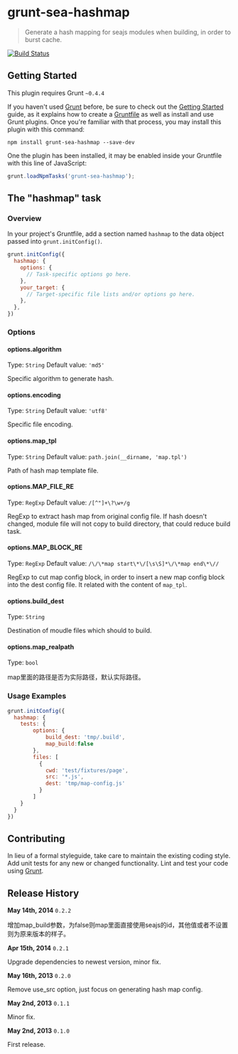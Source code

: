 # grunt-sea-hashmap

> Generate a hash mapping for seajs modules when building, in order to burst cache.

[![Build Status](https://travis-ci.org/xsbear/grunt-sea-hashmap.png?branch=master)](https://travis-ci.org/xsbear/grunt-sea-hashmap)

## Getting Started
This plugin requires Grunt `~0.4.4`

If you haven't used [Grunt](http://gruntjs.com/) before, be sure to check out the [Getting Started](http://gruntjs.com/getting-started) guide, as it explains how to create a [Gruntfile](http://gruntjs.com/sample-gruntfile) as well as install and use Grunt plugins. Once you're familiar with that process, you may install this plugin with this command:

```shell
npm install grunt-sea-hashmap --save-dev
```

One the plugin has been installed, it may be enabled inside your Gruntfile with this line of JavaScript:

```js
grunt.loadNpmTasks('grunt-sea-hashmap');
```

## The "hashmap" task

### Overview
In your project's Gruntfile, add a section named `hashmap` to the data object passed into `grunt.initConfig()`.

```js
grunt.initConfig({
  hashmap: {
    options: {
      // Task-specific options go here.
    },
    your_target: {
      // Target-specific file lists and/or options go here.
    },
  },
})
```

### Options

#### options.algorithm
Type: `String`
Default value: `'md5'`

Specific algorithm to generate hash.


#### options.encoding
Type: `String`
Default value: `'utf8'`

Specific file encoding.

#### options.map_tpl
Type: `String`
Default value: `path.join(__dirname, 'map.tpl')`

Path of hash map template file.

#### options.MAP_FILE_RE
Type: `RegExp`
Default value: `/[^"]+\?\w+/g`

RegExp to extract hash map from original config file. If hash doesn't changed, module file will not copy to build directory, that could reduce build task.

#### options.MAP_BLOCK_RE
Type: `RegExp`
Default value: `/\/\*map start\*\/[\s\S]*\/\*map end\*\//`

RegExp to cut map config block, in order to insert a new map config block into the dest config file. It related with the content of  `map_tpl`.

#### options.build_dest
Type: `String`

Destination of moudle files which should to build.


#### options.map_realpath
Type: `bool`

map里面的路径是否为实际路径，默认实际路径。


### Usage Examples


```js
grunt.initConfig({
  hashmap: {
    tests: {
        options: {
            build_dest: 'tmp/.build',
            map_build:false
        },
        files: [
          {
            cwd: 'test/fixtures/page',
            src: '*.js',
            dest: 'tmp/map-config.js'
          }
        ]
    }
  }
})
```

## Contributing
In lieu of a formal styleguide, take care to maintain the existing coding style. Add unit tests for any new or changed functionality. Lint and test your code using [Grunt](http://gruntjs.com/).

## Release History
**May 14th, 2014** `0.2.2`

增加map_build参数，为false则map里面直接使用seajs的id，其他值或者不设置则为原来版本的样子。

**Apr 15th, 2014** `0.2.1`

Upgrade dependencies to newest version, minor fix.

**May 16th, 2013** `0.2.0`

Remove use_src option, just focus on generating hash map config.

**May 2nd, 2013** `0.1.1`

Minor fix.

**May 2nd, 2013** `0.1.0`

First release.
